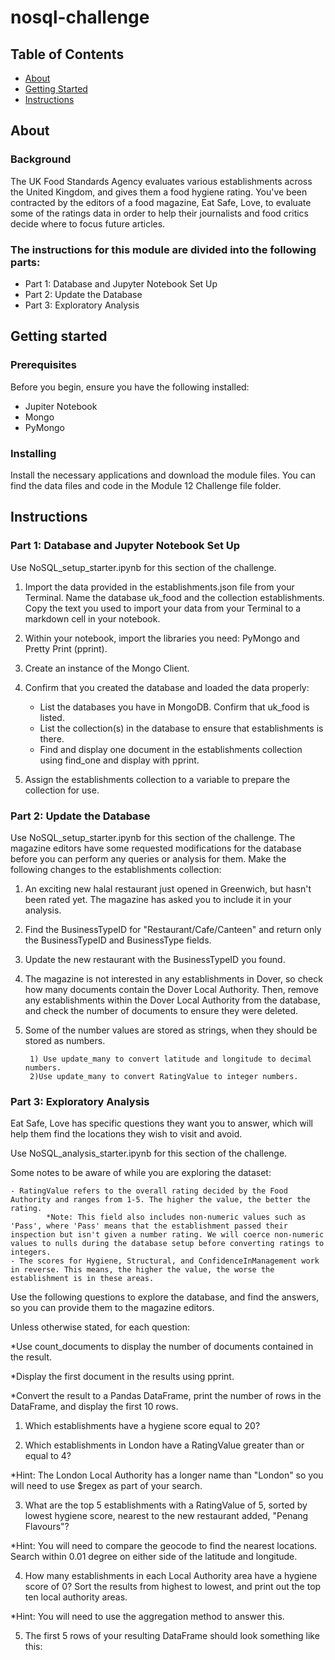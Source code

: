 # nosql-challenge




## Table of Contents

- [About](#about)
- [Getting Started](#getting-started)
- [Instructions](#Instructions)


## About
### Background

The UK Food Standards Agency evaluates various establishments across the United Kingdom, and gives them a food hygiene rating. You've been contracted by the editors of a food magazine, Eat Safe, Love, to evaluate some of the ratings data in order to help their journalists and food critics decide where to focus future articles.

### The instructions for this module are divided into the following parts:

* Part 1: Database and Jupyter Notebook Set Up
* Part 2: Update the Database
* Part 3: Exploratory Analysis


## Getting started

### Prerequisites
Before you begin, ensure you have the following installed:
- Jupiter Notebook
- Mongo
- PyMongo

### Installing

Install the necessary applications and download the module files. You can find the data files and code in the Module 12 Challenge file folder.

## Instructions

### Part 1: Database and Jupyter Notebook Set Up
Use NoSQL_setup_starter.ipynb for this section of the challenge.

1) Import the data provided in the establishments.json file from your Terminal. Name the database uk_food and the collection establishments. Copy the text you used to import your data from your Terminal to a markdown cell in your notebook.

2) Within your notebook, import the libraries you need: PyMongo and Pretty Print (pprint).

3) Create an instance of the Mongo Client.

4) Confirm that you created the database and loaded the data properly:

    - List the databases you have in MongoDB. Confirm that uk_food is listed.
    - List the collection(s) in the database to ensure that establishments is there.
    - Find and display one document in the establishments collection using find_one and display with pprint.
5) Assign the establishments collection to a variable to prepare the collection for use.

### Part 2: Update the Database
Use NoSQL_setup_starter.ipynb for this section of the challenge.
The magazine editors have some requested modifications for the database before you can perform any queries or analysis for them. Make the following changes to the establishments collection:

1) An exciting new halal restaurant just opened in Greenwich, but hasn't been rated yet. The magazine has asked you to include it in your analysis. 

3) Find the BusinessTypeID for "Restaurant/Cafe/Canteen" and return only the BusinessTypeID and BusinessType fields.

4) Update the new restaurant with the BusinessTypeID you found.

5) The magazine is not interested in any establishments in Dover, so check how many documents contain the Dover Local Authority. Then, remove any establishments within the Dover Local Authority from the database, and check the number of documents to ensure they were deleted.

6) Some of the number values are stored as strings, when they should be stored as numbers.

        1) Use update_many to convert latitude and longitude to decimal numbers.
        2)Use update_many to convert RatingValue to integer numbers.

### Part 3: Exploratory Analysis
Eat Safe, Love has specific questions they want you to answer, which will help them find the locations they wish to visit and avoid.

Use NoSQL_analysis_starter.ipynb for this section of the challenge.

Some notes to be aware of while you are exploring the dataset:

    - RatingValue refers to the overall rating decided by the Food Authority and ranges from 1-5. The higher the value, the better the rating.
            *Note: This field also includes non-numeric values such as 'Pass', where 'Pass' means that the establishment passed their inspection but isn't given a number rating. We will coerce non-numeric values to nulls during the database setup before converting ratings to integers.
    - The scores for Hygiene, Structural, and ConfidenceInManagement work in reverse. This means, the higher the value, the worse the establishment is in these areas.

Use the following questions to explore the database, and find the answers, so you can provide them to the magazine editors.

Unless otherwise stated, for each question:

*Use count_documents to display the number of documents contained in the result.

*Display the first document in the results using pprint.

*Convert the result to a Pandas DataFrame, print the number of rows in the DataFrame, and display the first 10 rows.

1) Which establishments have a hygiene score equal to 20?

2) Which establishments in London have a RatingValue greater than or equal to 4?

*Hint: The London Local Authority has a longer name than "London" so you will need to use $regex as part of your search.

3) What are the top 5 establishments with a RatingValue of 5, sorted by lowest hygiene score, nearest to the new restaurant added, "Penang Flavours"?

*Hint: You will need to compare the geocode to find the nearest locations. Search within 0.01 degree on either side of the latitude and longitude.

4) How many establishments in each Local Authority area have a hygiene score of 0? Sort the results from highest to lowest, and print out the top ten local authority areas.

*Hint: You will need to use the aggregation method to answer this.

5) The first 5 rows of your resulting DataFrame should look something like this:
 
